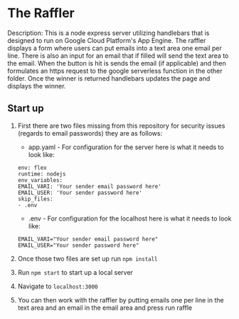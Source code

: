 # The Raffler

Description: This is a node express server utilizing handlebars that is designed to run on Google Cloud Platform's App Engine. The raffler displays a form where users can put emails into a text area one email per line. There is also an input for an email that if filled will send the text area to the email. When the button is hit is sends the email (if applicable) and then formulates an https request to the google serverless function in the other folder. Once the winner is returned handlebars updates the page and displays the winner.

## Start up

1. First there are two files missing from this repository for security issues (regards to email passwords) they are as follows:
    * app.yaml - For configuration for the server here is what it needs to look like:
    ```
    env: flex
    runtime: nodejs
    env_variables:
    EMAIL_VARI: 'Your sender email password here'
    EMAIL_USER: 'Your sender password here'
    skip_files:
    - .env
    ```
    * .env - For configuration for the localhost here is what it needs to look like:
    ```
    EMAIL_VARI="Your sender email password here"
    EMAIL_USER="Your sender password here"
    ```

2. Once those two files are set up run `npm install`
3. Run `npm start` to start up a local server
4. Navigate to `localhost:3000`
5. You can then work with the raffler by putting emails one per line in the text area and an email in the email area and press run raffle
